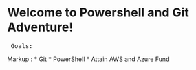 # Welcome to Powershell and Git Adventure!
<pre> Goals: </pre>
 Markup : * Git
          * PowerShell
          * Attain AWS and Azure Fund


